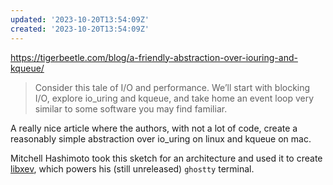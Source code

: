 ```yaml
---
updated: '2023-10-20T13:54:09Z'
created: '2023-10-20T13:54:09Z'
---
```

https://tigerbeetle.com/blog/a-friendly-abstraction-over-iouring-and-kqueue/

>  Consider this tale of I/O and performance. We’ll start with blocking I/O, explore io_uring and kqueue, and take home an event loop very similar to some software you may find familiar. 

A really nice article where the authors, with not a lot of code, create a reasonably simple abstraction over io_uring on linux and kqueue on mac.

Mitchell Hashimoto took this sketch for an architecture and used it to create [libxev](https://github.com/mitchellh/libxev), which powers his (still unreleased) `ghostty` terminal.